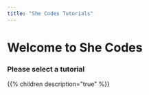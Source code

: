 ```yaml
---
title: "She Codes Tutorials"
---
```


# Welcome to She Codes

### Please select a tutorial

{{% children description="true" %}}
